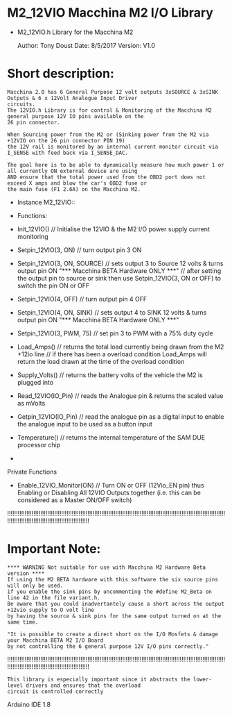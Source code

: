 # M2_12VIO Macchina M2 I/O Library


*  M2_12VIO.h Library for the Macchina M2

	Author:	Tony Doust
	Date:	8/5/2017
	Version: V1.0

# Short description:
	Macchina 2.0 has 6 General Purpose 12 volt outputs 3xSOURCE & 3xSINK Outputs & 6 x 12Volt Analogue Input Driver
	circuits.
	The 12VIO.h Library is for control & Monitoring of the Macchina M2 general purpose 12V IO pins available on the
	26 pin connector.

	When Sourcing power from the M2 or (Sinking power from the M2 via +12VIO on the 26 pin connector PIN 19)
	the 12V rail is monitored by an internal current monitor circuit via I_SENSE with feed back via I_SENSE_DAC.

	The goal here is to be able to dynamically measure how much power 1 or all currently ON external device are using
	AND ensure that the total power used from the OBD2 port does not exceed X amps and blow the car's OBD2 fuse or
	the main fuse (F1 2.6A) on the Macchina M2.

* Instance M2_12VIO::
* Functions:
*	Init_12VIO()				// Initialise the 12VIO & the M2 I/O power supply current monitoring
*	Setpin_12VIO(3, ON)			// turn output pin 3 ON
*	Setpin_12VIO(3, ON, SOURCE)
// sets output 3 to Source 12 volts & turns output pin ON	"*** Macchina BETA Hardware ONLY ***"
// after setting the output pin to source or sink then use Setpin_12VIO(3, ON or OFF) to switch the pin ON or OFF

*	Setpin_12VIO(4, OFF)		// turn output pin 4 OFF
*	Setpin_12VIO(4, ON, SINK)
// sets output 4 to SINK 12 volts & turns output pin ON		"*** Macchina BETA Hardware ONLY ***"

*	Setpin_12VIO(3, PWM, 75)	// set pin 3 to PWM with a 75% duty cycle
*	Load_Amps()
// returns the total load currently being drawn from the M2 +12io line
// if there has been a overload condition Load_Amps will return the load drawn at the time of the overload condition

*	Supply_Volts()				// returns the battery volts of the vehicle the M2 is plugged into
*	Read_12VIO(IO_Pin)			// reads the Analogue pin & returns the scaled value as mVolts 
*	Getpin_12VIO(IO_Pin)
// read the analogue pin as a digital input to enable the analogue input to be used as a button input

*	Temperature()				// returns the internal temperature of the SAM DUE processor chip
*

 Private Functions
 *	Enable_12VIO_Monitor(ON)
 // Turn ON or OFF (12Vio_EN pin) thus Enabling or Disabling All 12VIO Outputs together
 (i.e. this can be considered as a Master ON/OFF switch)


   !!!!!!!!!!!!!!!!!!!!!!!!!!!!!!!!!!!!!!!!!!!!!!!!!!!!!!!!!!!!!!!!!!!!!!!!!!!!!!!!!!!!!!!!!!!!!!!!!!!!!!!!!!!!!!!!!!!!!!!!!!!!!!!!!!!!!!!!!!!!!!!!!!!!!!!!!!!!!!!!!!!!!!!!!!!!
# Important Note:
	**** WARNING Not suitable for use with Macchina M2 Hardware Beta version ****
	If using the M2 BETA hardware with this software the six source pins will only be used.
	if you enable the sink pins by uncommenting the #define M2_Beta on line 42 in the file variant.h.
	Be aware that you could inadvertantely cause a short across the output +12vio supply to O volt line
	by having the source & sink pins for the same output turned on at the same time.

	"It is possible to create a direct short on the I/O Mosfets & damage your Macchina BETA M2 I/O Board
	by not controlling the 6 general purpose 12V I/O pins correctly."

   !!!!!!!!!!!!!!!!!!!!!!!!!!!!!!!!!!!!!!!!!!!!!!!!!!!!!!!!!!!!!!!!!!!!!!!!!!!!!!!!!!!!!!!!!!!!!!!!!!!!!!!!!!!!!!!!!!!!!!!!!!!!!!!!!!!!!!!!!!!!!!!!!!!!!!!!!!!!!!!!!!!!!!!!!!!!

	This library is especially important since it abstracts the lower-level drivers and ensures that the overload
	circuit is controlled correctly


  Arduino IDE 1.8


